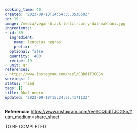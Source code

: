 ```yaml
---
cooking_time: 40
created: '2023-09-10T14:54:36.353650Z'
id: 19
image: /media/vegan-black-lentil-curry-dal-makhani.jpg
ingredients:
- id: 89
  ingredient:
    name: lentejas negras
    prefix: ''
  optional: false
  quantity: '400'
  recipe: 19
  unit: gr
references:
- https://www.instagram.com/reel/CQbdITJCGSn
servings: 2
status: Tried
tags: []
title: Dhal negro
updated: '2023-09-10T15:24:50.417113Z'
---
```

**Referencia:**
https://www.instagram.com/reel/CQbdITJCGSn/?utm_medium=share_sheet

TO BE COMPLETED
